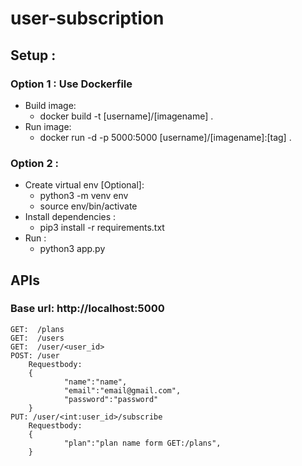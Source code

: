 # user-subscription
## Setup :
### Option 1 : Use Dockerfile
- Build image:
    - docker build -t [username]/[imagename] .
- Run image:
    - docker run -d -p 5000:5000 [username]/[imagename]:[tag] .

### Option 2 : 
- Create virtual env [Optional]: 
    - python3 -m venv env
    - source env/bin/activate
- Install dependencies :
    - pip3 install -r requirements.txt
- Run :
    - python3 app.py

## APIs
### Base url: http://localhost:5000
    GET:  /plans 
    GET:  /users
    GET:  /user/<user_id>
    POST: /user
        Requestbody:
        {
                "name":"name",
                "email":"email@gmail.com",
                "password":"password"
        }
    PUT: /user/<int:user_id>/subscribe
        Requestbody:
        {
                "plan":"plan name form GET:/plans",
        }

    
